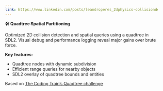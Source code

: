 ```yaml
---
link: https://www.linkedin.com/posts/leandroperes_2dphysics-collisiondetection-datastructure-activity-7103372002752655360-it7T
---
```


**🛠️ Quadtree Spatial Partitioning**

Optimized 2D collision detection and spatial queries using a quadtree in SDL2. Visual debug and performance logging reveal major gains over brute force.

**Key features:**

- Quadtree nodes with dynamic subdivision
- Efficient range queries for nearby objects
- SDL2 overlay of quadtree bounds and entities

Based on [The Coding Train’s Quadtree challenge](https://thecodingtrain.com/challenges/98-quadtree)
